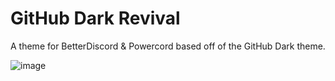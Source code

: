 # GitHub Dark Revival
A theme for BetterDiscord & Powercord based off of the GitHub Dark theme.

![image](https://i.imgur.com/IegYGrX.png)
